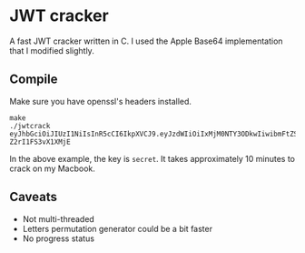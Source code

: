 # JWT cracker

A fast JWT cracker written in C.
I used the Apple Base64 implementation that I modified slightly.

## Compile

Make sure you have openssl's headers installed.

```
make
./jwtcrack eyJhbGciOiJIUzI1NiIsInR5cCI6IkpXVCJ9.eyJzdWIiOiIxMjM0NTY3ODkwIiwibmFtZSI6IkpvaG4gRG9lIiwiYWRtaW4iOnRydWV9.cAOIAifu3fykvhkHpbuhbvtH807-Z2rI1FS3vX1XMjE
```

In the above example, the key is `secret`. It takes approximately 10 minutes to crack on my Macbook.

## Caveats

 * Not multi-threaded
 * Letters permutation generator could be a bit faster
 * No progress status

